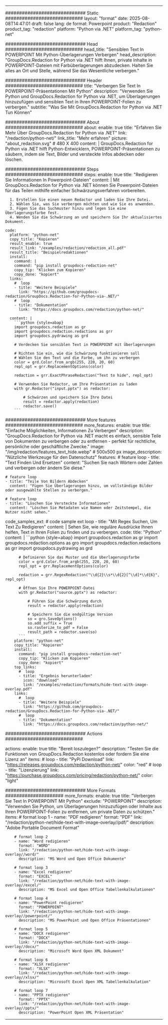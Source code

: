 
---
############################# Static ############################
layout: "format"
date:  2025-08-08T14:47:01
draft: false
lang: de
format: Powerpoint
product: "Redaction"
product_tag: "redaction"
platform: "Python via .NET"
platform_tag: "python-net"

############################# Head ############################
head_title: "Sensiblen Text In POWERPOINT Mit Python-Überlagerungen Verbergen"
head_description: "GroupDocs.Redaction for Python via .NET hilft Ihnen, private Inhalte in POWERPOINT-Dateien mit Farbüberlagerungen abzudecken. Halten Sie alles an Ort und Stelle, während Sie das Wesentliche verbergen."

############################# Header ############################
title: "Verbergen Sie Text In POWERPOINT-Präsentationen Mit Python" 
description: "Verwenden Sie Python und GroupDocs.Redaction for Python via .NET, um Überlagerungen hinzuzufügen und sensiblen Text in Ihren POWERPOINT-Folien zu verbergen."
subtitle: "Was Sie Mit GroupDocs.Redaction for Python via .NET Tun Können" 

############################# About ############################
about:
    enable: true
    title: "Erfahren Sie Mehr Über GroupDocs.Redaction for Python via .NET"
    link: "/redaction/python-net/"
    link_title: "Mehr erfahren"
    picture: "about_redaction.svg" # 480 X 400
    content: |
       GroupDocs.Redaction for Python via .NET hilft Python-Entwicklern, POWERPOINT-Präsentationen zu säubern, indem sie Text, Bilder und versteckte Infos abdecken oder löschen.

############################# Steps ############################
steps:
    enable: true
    title: "Redigieren Sie Informationen In Powerpoint-Dateien"
    content: |
      Mit GroupDocs.Redaction for Python via .NET können Sie Powerpoint-Dateien für das Teilen mithilfe einfacher Schwärzungsverfahren vorbereiten.
      
      1. Erstellen Sie einen neuen Redactor und laden Sie Ihre Datei.
      2. Wählen Sie, was Sie verbergen möchten und wie Sie es anwenden.
      3. Fügen Sie das Suchmuster hinzu und legen Sie eine Überlagerungsfarbe fest.
      4. Wenden Sie die Schwärzung an und speichern Sie Ihr aktualisiertes Dokument.
   
    code:
      platform: "python-net"
      copy_title: "Kopieren"
      result_enable: true
      result_link: "/examples/redaction/redaction_all.pdf"
      result_title: "Beispielredaktionen"
      install:
        command: |
        command: "pip install groupdocs-redaction-net"
        copy_tip: "Klicken zum Kopieren"
        copy_done: "kopiert"
      links:
        #  loop
        - title: "Weitere Beispiele"
          link: "https://github.com/groupdocs-redaction/GroupDocs.Redaction-for-Python-via-.NET/"
        #  loop
        - title: "Dokumentation"
          link: "https://docs.groupdocs.com/redaction/python-net/"
          
      content: |
        ```python {style=abap}
        import groupdocs.redaction as gr
        import groupdocs.redaction.redactions as grr
        import groupdocs.pydrawing as grd

        # Verdecken Sie sensiblen Text in POWERPOINT mit Überlagerungen

        # Richten Sie ein, wie die Schwärzung funktionieren soll
        # Wählen Sie den Text und die Farbe, um ihn zu verbergen
        color = grd.Color.from_argb(255, 220, 20, 60)
        repl_opt = grr.ReplacementOptions(color)
                
        redaction = grr.ExactPhraseRedaction("Text to hide", repl_opt)

        # Verwenden Sie Redactor, um Ihre Präsentation zu laden
        with gr.Redactor("input.pptx") as redactor:

            # Schwärzen und speichern Sie Ihre Datei
            result = redactor.apply(redaction)
            redactor.save()
        ```            


############################# More features ############################
more_features:
  enable: true
  title: "Einfache Möglichkeiten, Informationen Zu Verbergen"
  description: "GroupDocs.Redaction for Python via .NET macht es einfach, sensible Teile von Dokumenten zu verbergen oder zu entfernen - perfekt für rechtliche, persönliche oder geschäftliche Zwecke."
  image: "/img/redaction/features_text_hide.webp" # 500x500 px
  image_description: "Nützliche Werkzeuge für den Datenschutz"
  features:
    # feature loop
    - title: "Text Finden Und Ersetzen"
      content: "Suchen Sie nach Wörtern oder Zahlen und verbergen oder ändern Sie diese."

    # feature loop
    - title: "Teile Von Bildern Abdecken"
      content: "Fügen Sie Überlagerungen hinzu, um vollständige Bilder oder ausgewählte Stellen zu verbergen."

    # feature loop
    - title: "Löschen Sie Versteckte Informationen"
      content: "Löschen Sie Metadaten wie Namen oder Zeitstempel, die Nutzer nicht sehen."
      
  code_samples_ext:
    # code sample ext loop
    - title: "Mit Regex Suchen, Um Text Zu Redigieren"
      content: |
        Sehen Sie, wie reguläre Ausdrücke Ihnen helfen, Text in Ihren Folien zu finden und zu verbergen.
      code:
        title: "Python"
        content: |
          ```python {style=abap}
          import groupdocs.redaction as gr
          import groupdocs.redaction.options as gro
          import groupdocs.redaction.redactions as grr
          import groupdocs.pydrawing as grd

          # Definieren Sie das Muster und die Überlagerungsfarbe
          color = grd.Color.from_argb(255, 220, 20, 60)
          repl_opt = grr.ReplacementOptions(color)

          redaction = grr.RegexRedaction("\\d{2}\\s*\\d{2}[^\\d]*\\d{6}", repl_opt)

          # Öffnen Sie Ihre POWERPOINT-Datei
          with gr.Redactor("source.pptx") as redactor:

              # Führen Sie die Schwärzung durch
              result = redactor.apply(redaction)

              # Speichern Sie die endgültige Version
              so = gro.SaveOptions()
              so.add_suffix = True
              so.rasterize_to_pdf = False
              result_path = redactor.save(so)
          ```
        platform: "python-net"
        copy_title: "Kopieren"
        install:
          command: "pip install groupdocs-redaction-net"
          copy_tip: "Klicken zum Kopieren"
          copy_done: "kopiert"
        top_links:
          #  loop
          - title: "Ergebnis herunterladen"
            icon: "download"
            link: "/examples/redaction/formats/hide-text-with-image-overlay.pdf"
        links:
          #  loop
          - title: "Weitere Beispiele"
            link: "https://github.com/groupdocs-redaction/GroupDocs.Redaction-for-Python-via-.NET/"
          #  loop
          - title: "Dokumentation"
            link: "https://docs.groupdocs.com/redaction/python-net/"


############################# Actions ############################

actions:
  enable: true
  title: "Bereit loszulegen?"
  description: "Testen Sie die Funktionen von GroupDocs.Redaction kostenlos oder fordern Sie eine Lizenz an"
  items:
    #  loop
    - title: "PyPi Download"
      link: "https://releases.groupdocs.com/redaction/python-net/"
      color: "red"
        #  loop
    - title: "Lizenzierung"
      link: "https://purchase.groupdocs.com/pricing/redaction/python-net/"
      color: "light"


############################# More Formats #####################
more_formats:
    enable: true
    title: "Verbergen Sie Text In POWERPOINT Mit Python"
    exclude: "POWERPOINT"
    description: "Verwenden Sie Python, um Überlagerungen hinzuzufügen oder Inhalte aus Ihren POWERPOINT-Folien zu entfernen, um private Daten zu schützen."
    items: 
        # format loop 1
        - name: "PDF redigieren"
          format: "PDF"
          link: "/redaction/python-net/hide-text-with-image-overlay//pdf/"
          description: "Adobe Portable Document Format"

        # format loop 2
        - name: "Word redigieren"
          format: "WORD"
          link: "/redaction/python-net/hide-text-with-image-overlay//word/"
          description: "MS Word und Open Office Dokumente"
          
        # format loop 3
        - name: "Excel redigieren"
          format: "EXCEL"
          link: "/redaction/python-net/hide-text-with-image-overlay//excel/"
          description: "MS Excel und Open Office Tabellenkalkulationen"

        # format loop 4
        - name: "PowerPoint redigieren"
          format: "POWERPOINT"
          link: "/redaction/python-net/hide-text-with-image-overlay//powerpoint/"
          description: "MS PowerPoint und Open Office Präsentationen"

        # format loop 5
        - name: "DOCX redigieren"
          format: "DOCX"
          link: "/redaction/python-net/hide-text-with-image-overlay//docx/"
          description: "Microsoft Word Open XML Dokument"
          
        # format loop 6
        - name: "XLSX redigieren"
          format: "XLSX"
          link: "/redaction/python-net/hide-text-with-image-overlay//xlsx/"
          description: "Microsoft Excel Open XML Tabellenkalkulation"
          
        # format loop 7
        - name: "PPTX redigieren"
          format: "PPTX"
          link: "/redaction/python-net/hide-text-with-image-overlay//pptx/"
          description: "PowerPoint Open XML Präsentation"


---